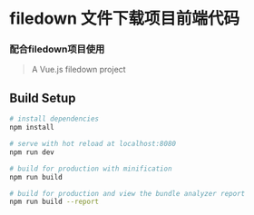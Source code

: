 # filedown 文件下载项目前端代码
### 配合filedown项目使用

> A Vue.js filedown project

## Build Setup

``` bash
# install dependencies
npm install

# serve with hot reload at localhost:8080
npm run dev

# build for production with minification
npm run build

# build for production and view the bundle analyzer report
npm run build --report
```
